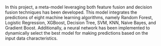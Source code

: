 In this project, a meta-model leveraging both feature fusion and decision fusion techniques has been developed. This model integrates the predictions of eight machine learning algorithms, namely Random Forest, Logistic Regression, XGBoost, Decision Tree, SVM, KNN, Naive Bayes, and Gradient Boost. Additionally, a neural network has been implemented to dynamically select the best model for making predictions based on the input data characteristics.
